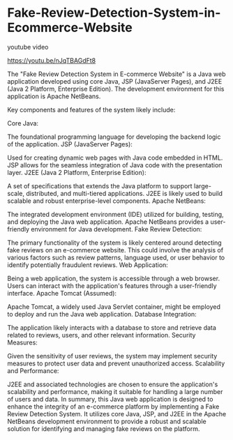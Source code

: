 # Fake-Review-Detection-System-in-Ecommerce-Website


youtube video 

https://youtu.be/nJqTBAGdFt8

The "Fake Review Detection System in E-commerce Website" is a Java web application developed using core Java, JSP (JavaServer Pages), and J2EE (Java 2 Platform, Enterprise Edition). The development environment for this application is Apache NetBeans.

Key components and features of the system likely include:

Core Java:

The foundational programming language for developing the backend logic of the application.
JSP (JavaServer Pages):

Used for creating dynamic web pages with Java code embedded in HTML. JSP allows for the seamless integration of Java code with the presentation layer.
J2EE (Java 2 Platform, Enterprise Edition):

A set of specifications that extends the Java platform to support large-scale, distributed, and multi-tiered applications. J2EE is likely used to build scalable and robust enterprise-level components.
Apache NetBeans:

The integrated development environment (IDE) utilized for building, testing, and deploying the Java web application. Apache NetBeans provides a user-friendly environment for Java development.
Fake Review Detection:

The primary functionality of the system is likely centered around detecting fake reviews on an e-commerce website. This could involve the analysis of various factors such as review patterns, language used, or user behavior to identify potentially fraudulent reviews.
Web Application:

Being a web application, the system is accessible through a web browser. Users can interact with the application's features through a user-friendly interface.
Apache Tomcat (Assumed):

Apache Tomcat, a widely used Java Servlet container, might be employed to deploy and run the Java web application.
Database Integration:

The application likely interacts with a database to store and retrieve data related to reviews, users, and other relevant information.
Security Measures:

Given the sensitivity of user reviews, the system may implement security measures to protect user data and prevent unauthorized access.
Scalability and Performance:

J2EE and associated technologies are chosen to ensure the application's scalability and performance, making it suitable for handling a large number of users and data.
In summary, this Java web application is designed to enhance the integrity of an e-commerce platform by implementing a Fake Review Detection System. It utilizes core Java, JSP, and J2EE in the Apache NetBeans development environment to provide a robust and scalable solution for identifying and managing fake reviews on the platform.
